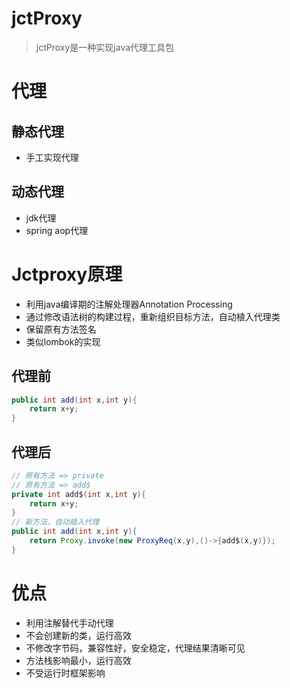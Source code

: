 # jctProxy

> jctProxy是一种实现java代理工具包

# 代理
## 静态代理
- 手工实现代理
## 动态代理
- jdk代理
- spring aop代理

# Jctproxy原理
- 利用java编译期的注解处理器Annotation Processing
- 通过修改语法树的构建过程，重新组织目标方法，自动植入代理类
- 保留原有方法签名
- 类似lombok的实现

## 代理前
``` java
public int add(int x,int y){
    return x+y;
}


```
## 代理后

``` java
// 原有方法 => private 
// 原有方法 => add$
private int add$(int x,int y){
    return x+y;
}
// 新方法，自动插入代理
public int add(int x,int y){
    return Proxy.invoke(new ProxyReq(x,y),()->{add$(x,y)});
}

```

# 优点
- 利用注解替代手动代理
- 不会创建新的类，运行高效
- 不修改字节码，兼容性好，安全稳定，代理结果清晰可见
- 方法栈影响最小，运行高效
- 不受运行时框架影响
